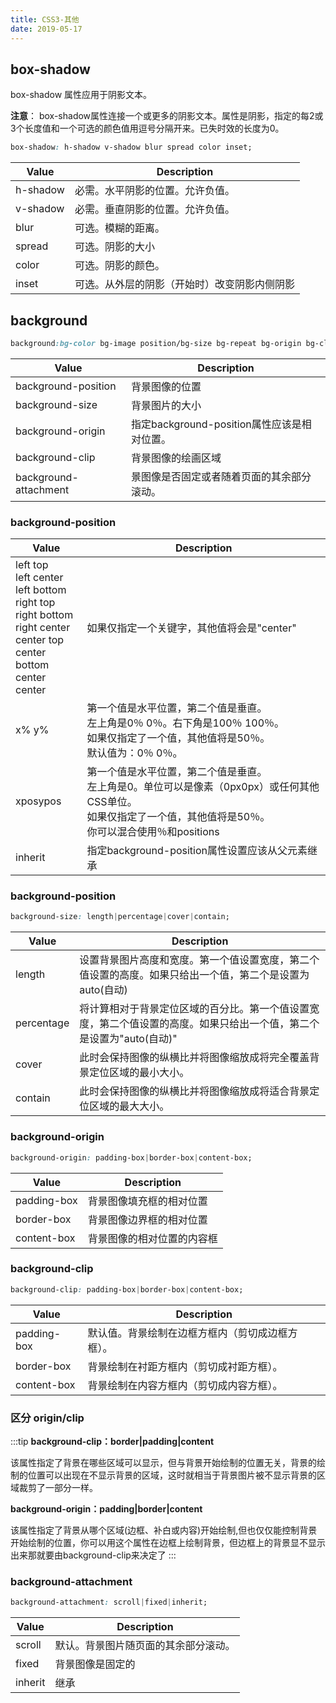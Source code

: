 ```yaml
---
title: CSS3-其他
date: 2019-05-17
---
```


## box-shadow

box-shadow 属性应用于阴影文本。

**注意**： box-shadow属性连接一个或更多的阴影文本。属性是阴影，指定的每2或3个长度值和一个可选的颜色值用逗号分隔开来。已失时效的长度为0。

```css
box-shadow: h-shadow v-shadow blur spread color inset;
```

|Value|Description|
|-|-|
|h-shadow|必需。水平阴影的位置。允许负值。|
|v-shadow|必需。垂直阴影的位置。允许负值。|
|blur|可选。模糊的距离。|
|spread|可选。阴影的大小|
|color|可选。阴影的颜色。|
|inset|可选。从外层的阴影（开始时）改变阴影内侧阴影|

## background

```css
background:bg-color bg-image position/bg-size bg-repeat bg-origin bg-clip bg-attachment initial|inherit;
```

|Value|Description|
|-|-|
|background-position  |背景图像的位置|
|background-size      |背景图片的大小|
|background-origin	  |指定background-position属性应该是相对位置。|
|background-clip      |背景图像的绘画区域|
|background-attachment|景图像是否固定或者随着页面的其余部分滚动。|

### background-position

|Value|Description|
|-|-|
|left top<br>left center<br>left bottom<br>right top<br>right bottom<br>right center<br>center top<br>center bottom<br>center center|如果仅指定一个关键字，其他值将会是"center"|
|x% y%|第一个值是水平位置，第二个值是垂直。<br>左上角是0％ 0％。右下角是100％ 100％。<br>如果仅指定了一个值，其他值将是50％。 <br>默认值为：0％ 0％。|
|xposypos|第一个值是水平位置，第二个值是垂直。<br>左上角是0。单位可以是像素（0px0px）或任何其他 CSS单位。<br>如果仅指定了一个值，其他值将是50％。<br>你可以混合使用％和positions|
|inherit|指定background-position属性设置应该从父元素继承|

### background-position

```css
background-size: length|percentage|cover|contain;
```

|Value|Description|
|-|-|
|length|设置背景图片高度和宽度。第一个值设置宽度，第二个值设置的高度。如果只给出一个值，第二个是设置为 auto(自动)|
|percentage|将计算相对于背景定位区域的百分比。第一个值设置宽度，第二个值设置的高度。如果只给出一个值，第二个是设置为"auto(自动)"|
|cover|此时会保持图像的纵横比并将图像缩放成将完全覆盖背景定位区域的最小大小。|
|contain|此时会保持图像的纵横比并将图像缩放成将适合背景定位区域的最大大小。|

### background-origin 

```css
background-origin: padding-box|border-box|content-box;
```

|Value|Description|
|-|-|
|padding-box|背景图像填充框的相对位置|
|border-box|背景图像边界框的相对位置|
|content-box|背景图像的相对位置的内容框|

### background-clip 

```css
background-clip: padding-box|border-box|content-box;
```

|Value|Description|
|-|-|
|padding-box|默认值。背景绘制在边框方框内（剪切成边框方框）。|
|border-box|背景绘制在衬距方框内（剪切成衬距方框）。|
|content-box|背景绘制在内容方框内（剪切成内容方框）。|

### 区分 origin/clip

:::tip
**background-clip：border|padding|content**

该属性指定了背景在哪些区域可以显示，但与背景开始绘制的位置无关，背景的绘制的位置可以出现在不显示背景的区域，这时就相当于背景图片被不显示背景的区域裁剪了一部分一样。

**background-origin：padding|border|content**

该属性指定了背景从哪个区域(边框、补白或内容)开始绘制,但也仅仅能控制背景开始绘制的位置，你可以用这个属性在边框上绘制背景，但边框上的背景显不显示出来那就要由background-clip来决定了
:::

### background-attachment 

```css
background-attachment: scroll|fixed|inherit;
```

|Value|Description|
|-|-|
|scroll|默认。背景图片随页面的其余部分滚动。|
|fixed|背景图像是固定的|
|inherit|继承|